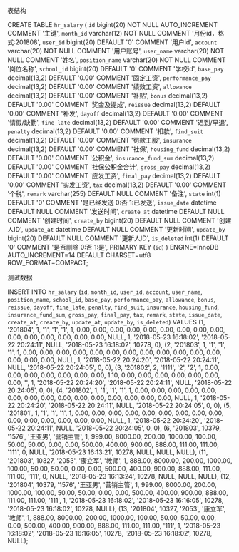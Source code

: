 表结构

CREATE TABLE `hr_salary` (
  `id` bigint(20) NOT NULL AUTO_INCREMENT COMMENT '主键',
  `month_id` varchar(12) NOT NULL COMMENT '月份id，格式:201808',
  `user_id` bigint(20) DEFAULT '0' COMMENT '用户id',
  `account` varchar(20) NOT NULL COMMENT '用户账号',
  `user_name` varchar(20) NOT NULL COMMENT '姓名',
  `position_name` varchar(20) NOT NULL COMMENT '岗位名称',
  `school_id` bigint(20) DEFAULT '0' COMMENT '学校id',
  `base_pay` decimal(13,2) DEFAULT '0.00' COMMENT '固定工资',
  `performance_pay` decimal(13,2) DEFAULT '0.00' COMMENT '绩效工资',
  `allowance` decimal(13,2) DEFAULT '0.00' COMMENT '补贴',
  `bonus` decimal(13,2) DEFAULT '0.00' COMMENT '奖金及提成',
  `reissue` decimal(13,2) DEFAULT '0.00' COMMENT '补发',
  `dayoff` decimal(13,2) DEFAULT '0.00' COMMENT '请假/缺勤',
  `fine_late` decimal(13,2) DEFAULT '0.00' COMMENT '迟到/早退',
  `penalty` decimal(13,2) DEFAULT '0.00' COMMENT '扣款',
  `find_suit` decimal(13,2) DEFAULT '0.00' COMMENT '罚款工服',
  `insurance` decimal(13,2) DEFAULT '0.00' COMMENT '社保',
  `housing_fund` decimal(13,2) DEFAULT '0.00' COMMENT '公积金',
  `insurance_fund_sum` decimal(13,2) DEFAULT '0.00' COMMENT '社保公积金合计',
  `gross_pay` decimal(13,2) DEFAULT '0.00' COMMENT '应发工资',
  `final_pay` decimal(13,2) DEFAULT '0.00' COMMENT '实发工资',
  `tax` decimal(13,2) DEFAULT '0.00' COMMENT '个税',
  `remark` varchar(255) DEFAULT NULL COMMENT '备注',
  `state` int(1) DEFAULT '0' COMMENT '是已经发送 0:否 1:已发送',
  `issue_date` datetime DEFAULT NULL COMMENT '发送时间',
  `create_at` datetime DEFAULT NULL COMMENT '创建时间',
  `create_by` bigint(20) DEFAULT NULL COMMENT '创建人ID',
  `update_at` datetime DEFAULT NULL COMMENT '更新时间',
  `update_by` bigint(20) DEFAULT NULL COMMENT '更新人ID',
  `is_deleted` int(1) DEFAULT '0' COMMENT '是否删除 0:否 1:是',
  PRIMARY KEY (`id`)
) ENGINE=InnoDB AUTO_INCREMENT=14 DEFAULT CHARSET=utf8 ROW_FORMAT=COMPACT;



测试数据


INSERT INTO `hr_salary` (`id`, `month_id`, `user_id`, `account`, `user_name`, `position_name`, `school_id`, `base_pay`, `performance_pay`, `allowance`, `bonus`, `reissue`, `dayoff`, `fine_late`, `penalty`, `find_suit`, `insurance`, `housing_fund`, `insurance_fund_sum`, `gross_pay`, `final_pay`, `tax`, `remark`, `state`, `issue_date`, `create_at`, `create_by`, `update_at`, `update_by`, `is_deleted`)
VALUES
    (1, '201804', 1, '1', '1', '1', 1, 0.00, 0.00, 0.00, 0.00, 0.00, 0.00, 0.00, 0.00, 0.00, 0.00, 0.00, 0.00, 0.00, 0.00, 0.00, NULL, 1, '2018-05-23 16:18:02', '2018-05-22 20:24:11', NULL, '2018-05-23 16:18:02', 10278, 0),
    (2, '201803', 1, '1', '1', '1', 1, 0.00, 0.00, 0.00, 0.00, 0.00, 0.00, 0.00, 0.00, 0.00, 0.00, 0.00, 0.00, 0.00, 0.00, 0.00, NULL, 1, '2018-05-22 20:24:20', '2018-05-22 20:24:11', NULL, '2018-05-22 20:24:05', 0, 0),
    (3, '201802', 2, '1111', '2', '2', 1, 0.00, 0.00, 0.00, 0.00, 0.00, 0.00, 0.00, 1.10, 0.00, 0.00, 0.00, 0.00, 0.00, 0.00, 0.00, '', 1, '2018-05-22 20:24:20', '2018-05-22 20:24:11', NULL, '2018-05-22 20:24:05', 0, 0),
    (4, '201802', 1, '1', '1', '1', 1, 0.00, 0.00, 0.00, 0.00, 0.00, 0.00, 0.00, 0.00, 0.00, 0.00, 0.00, 0.00, 0.00, 0.00, 0.00, NULL, 1, '2018-05-22 20:24:20', '2018-05-22 20:24:11', NULL, '2018-05-22 20:24:05', 0, 0),
    (5, '201801', 1, '1', '1', '1', 1, 0.00, 0.00, 0.00, 0.00, 0.00, 0.00, 0.00, 0.00, 0.00, 0.00, 0.00, 0.00, 0.00, 0.00, 0.00, NULL, 1, '2018-05-22 20:24:20', '2018-05-22 20:24:11', NULL, '2018-05-22 20:24:05', 0, 0),
    (6, '201803', 10379, '1576', '王亚男', '营销主管', 1, 999.00, 8000.00, 200.00, 1000.00, 100.00, 50.00, 50.00, 0.00, 0.00, 500.00, 400.00, 900.00, 888.00, 111.00, 111.00, '111', 0, NULL, '2018-05-23 16:13:21', 10278, NULL, NULL, NULL),
    (11, '201803', 10327, '2053', '康立军', '教师', 1, 888.00, 8000.00, 200.00, 1000.00, 100.00, 50.00, 50.00, 0.00, 0.00, 500.00, 400.00, 900.00, 888.00, 111.00, 111.00, '111', 0, NULL, '2018-05-23 16:13:24', 10278, NULL, NULL, NULL),
    (12, '201804', 10379, '1576', '王亚男', '营销主管', 1, 999.00, 8000.00, 200.00, 1000.00, 100.00, 50.00, 50.00, 0.00, 0.00, 500.00, 400.00, 900.00, 888.00, 111.00, 111.00, '111', 1, '2018-05-23 16:18:02', '2018-05-23 16:16:05', 10278, '2018-05-23 16:18:02', 10278, NULL),
    (13, '201804', 10327, '2053', '康立军', '教师', 1, 888.00, 8000.00, 200.00, 1000.00, 100.00, 50.00, 50.00, 0.00, 0.00, 500.00, 400.00, 900.00, 888.00, 111.00, 111.00, '111', 1, '2018-05-23 16:18:02', '2018-05-23 16:16:05', 10278, '2018-05-23 16:18:02', 10278, NULL);
